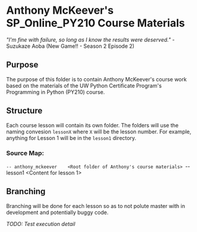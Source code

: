 # Anthony McKeever's SP_Online_PY210 Course Materials

*"I'm fine with failure, so long as I know the results were deserved."* - Suzukaze Aoba (New Game!! - Season 2 Episode 2)

## Purpose

The purpose of this folder is to contain Anthony McKeever's course work based on the materials of the UW Python Certificate Program's Programming in Python (PY210) course.

## Structure

Each course lesson will contain its own folder.  The folders will use the naming convesion `lessonX` where `X` will be the lesson number.  For example, anything for Lesson 1 will be in the `lesson1` directory.

### Source Map:
`-- anthony_mckeever    <Root folder of Anthony's course materials>
    `-- lesson1         <Content for lesson 1>

## Branching

Branching will be done for each lesson so as to not polute master with in development and potentially buggy code.

*TODO: Test execution detail*